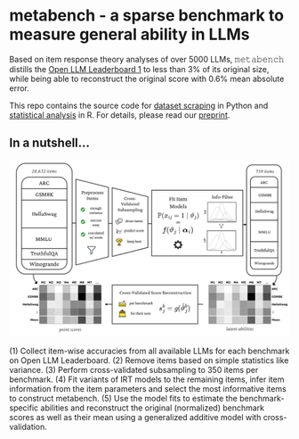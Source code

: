 # metabench - a sparse benchmark to measure general ability in LLMs
Based on item response theory analyses of over 5000 LLMs, 𝚖𝚎𝚝𝚊𝚋𝚎𝚗𝚌𝚑 distills the [Open LLM Leaderboard 1](https://huggingface.co/spaces/open-llm-leaderboard-old/open_llm_leaderboard) to less than 3% of its original size, while being able to reconstruct the original score with 0.6% mean absolute error.

This repo contains the source code for [dataset scraping](scraping) in Python and [statistical analysis](analysis) in R.
For details, please read our [preprint](https://arxiv.org/abs/2407.12844).

## In a nutshell...
<img src="https://github.com/adkipnis/metabench/blob/main/figures/overview/overview.png" width="700" />

(1) Collect item-wise accuracies from all available LLMs for each benchmark on Open LLM Leaderboard.
(2) Remove items based on simple statistics like variance.
(3) Perform cross-validated subsampling to 350 items per benchmark.
(4) Fit variants of IRT models to the remaining items, infer item information from the item parameters and select the most informative items to construct metabench.
(5) Use the model fits to estimate the benchmark-specific abilities and reconstruct the original (normalized) benchmark scores as well as their mean using a generalized additive model with cross-validation.

